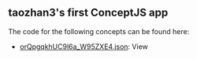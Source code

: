 ## taozhan3's first ConceptJS app

The code for the following concepts can be found here: 

- [orQpgqkhUC9l6a\_W95ZXE4.json](orQpgqkhUC9l6a_W95ZXE4.json): View
